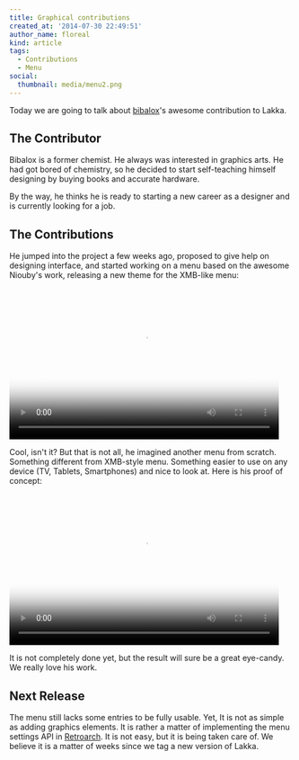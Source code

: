 ```yaml
---
title: Graphical contributions
created_at: '2014-07-30 22:49:51'
author_name: floreal
kind: article
tags:
  - Contributions
  - Menu
social:
  thumbnail: media/menu2.png
---
```


Today we are going to talk about [bibalox](http://www.calcium-studio.fr/)'s awesome contribution to Lakka.

## The Contributor

Bibalox is a former chemist. He always was interested in graphics arts. He had got bored of chemistry, so he decided to start self-teaching himself designing by buying books and accurate hardware.

By the way, he thinks he is ready to starting a new career as a designer and is currently looking for a job.

## The Contributions

He jumped into the project a few weeks ago, proposed to give help on designing interface, and started working on a menu based on the awesome Niouby's work, releasing a new theme for the XMB-like menu:

<video poster="media/menu1.png" preload="auto" controls width="480" height="270">
  <source src="http://media.lakka.tv/articles/2014/07/30/graphical-contributions/menu1.ogv" type="video/ogv" />
  <source src="http://media.lakka.tv/articles/2014/07/30/graphical-contributions/menu1.mp4" type="video/mp4" />
  <source src="http://media.lakka.tv/articles/2014/07/30/graphical-contributions/menu1.webm" type="video/webm" />
</video>

Cool, isn't it? But that is not all, he imagined another menu from scratch. Something different from XMB-style menu. Something easier to use on any device (TV, Tablets, Smartphones) and nice to look at. Here is his proof of concept:

<video poster="media/menu2.png" preload="auto" controls width="480" height="270">
  <source src="http://media.lakka.tv/articles/2014/07/30/graphical-contributions/menu2.ogv" type="video/ogv" />
  <source src="http://media.lakka.tv/articles/2014/07/30/graphical-contributions/menu2.mp4" type="video/mp4" />
  <source src="http://media.lakka.tv/articles/2014/07/30/graphical-contributions/menu2.webm" type="video/webm" />
</video>

It is not completely done yet, but the result will sure be a great eye-candy. We really love his work.

## Next Release

The menu still lacks some entries to be fully usable. Yet, It is not as simple as adding graphics elements. It is rather a matter of implementing the menu settings API in [Retroarch](http://www.libretro.com/). It is not easy, but it is being taken care of. We believe it is a matter of weeks since we tag a new version of Lakka.
